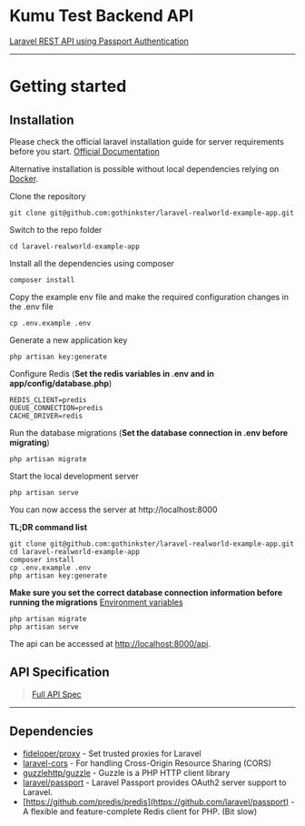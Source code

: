 # Kumu Test Backend API 

[Laravel  REST API using Passport Authentication ](https://www.positronx.io/laravel-rest-api-with-passport-authentication-tutorial/)

----------

# Getting started

## Installation

Please check the official laravel installation guide for server requirements before you start. [Official Documentation](https://laravel.com/docs/5.4/installation#installation)

Alternative installation is possible without local dependencies relying on [Docker](#docker). 

Clone the repository

    git clone git@github.com:gothinkster/laravel-realworld-example-app.git

Switch to the repo folder

    cd laravel-realworld-example-app

Install all the dependencies using composer

    composer install

Copy the example env file and make the required configuration changes in the .env file

    cp .env.example .env

Generate a new application key

    php artisan key:generate

Configure Redis (**Set the redis variables in .env and in app/config/database.php**)

    REDIS_CLIENT=predis
    QUEUE_CONNECTION=predis
    CACHE_DRIVER=redis


Run the database migrations (**Set the database connection in .env before migrating**)

    php artisan migrate

Start the local development server

    php artisan serve

You can now access the server at http://localhost:8000

**TL;DR command list**

    git clone git@github.com:gothinkster/laravel-realworld-example-app.git
    cd laravel-realworld-example-app
    composer install
    cp .env.example .env
    php artisan key:generate
    
**Make sure you set the correct database connection information before running the migrations** [Environment variables](#environment-variables)

    php artisan migrate
    php artisan serve

The api can be accessed at [http://localhost:8000/api](http://localhost:8000/api).

## API Specification


> [Full API Spec](https://github.com/gothinkster/realworld/tree/master/api)

----------

## Dependencies

- [fideloper/proxy](https://github.com/fideloper/TrustedProxy) - Set trusted proxies for Laravel
- [laravel-cors](https://github.com/barryvdh/laravel-cors) - For handling Cross-Origin Resource Sharing (CORS)
- [guzzlehttp/guzzle](https://github.com/guzzle/guzzle) - Guzzle is a PHP HTTP client library
- [laravel/passport](https://github.com/laravel/passport) - Laravel Passport provides OAuth2 server support to Laravel.
- [https://github.com/predis/predis](https://github.com/laravel/passport) - A flexible and feature-complete Redis client for PHP. (Bit slow)